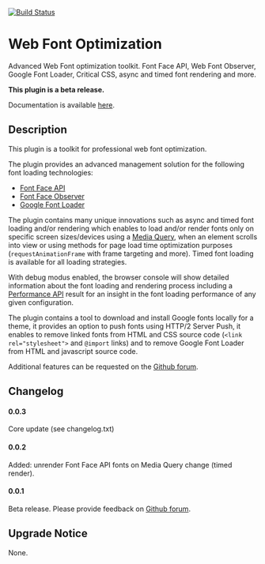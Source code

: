 [![Build Status](https://travis-ci.org/o10n-x/wordpress-font-optimization.svg?branch=master)](https://travis-ci.org/o10n-x/wordpress-font-optimization)

# Web Font Optimization

Advanced Web Font optimization toolkit. Font Face API, Web Font Observer, Google Font Loader, Critical CSS, async and timed font rendering and more.

**This plugin is a beta release.**

Documentation is available [here](https://github.com/o10n-x/font-optimization/tree/master/docs).

## Description

This plugin is a toolkit for professional web font optimization. 

The plugin provides an advanced management solution for the following font loading technologies:

* [Font Face API](https://developer.mozilla.org/nl/docs/Web/API/FontFace)
* [Font Face Observer](https://fontfaceobserver.com/)
* [Google Font Loader](https://developers.google.com/fonts/docs/webfont_loader)

The plugin contains many unique innovations such as async and timed font loading and/or rendering which enables to load and/or render fonts only on specific screen sizes/devices using a [Media Query](https://developer.mozilla.org/en-US/docs/Web/CSS/Media_Queries/Using_media_queries), when an element scrolls into view or using methods for page load time optimization purposes (`requestAnimationFrame` with frame targeting and more). Timed font loading is available for all loading strategies. 

With debug modus enabled, the browser console will show detailed information about the font loading and rendering process including a [Performance API](https://developer.mozilla.org/nl/docs/Web/API/Performance) result for an insight in the font loading performance of any given configuration.

The plugin contains a tool to download and install Google fonts locally for a theme, it provides an option to push fonts using HTTP/2 Server Push, it enables to remove linked fonts from HTML and CSS source code (`<link rel="stylesheet">` and `@import` links) and to remove Google Font Loader from HTML and javascript source code.

Additional features can be requested on the [Github forum](https://github.com/o10n-x/wordpress-font-optimization/issues).

## Changelog

#### 0.0.3

Core update (see changelog.txt)

#### 0.0.2

Added: unrender Font Face API fonts on Media Query change (timed render).

#### 0.0.1

Beta release. Please provide feedback on [Github forum](https://github.com/o10n-x/wordpress-font-optimization/issues).

## Upgrade Notice

None.
